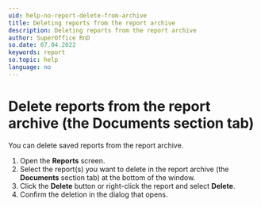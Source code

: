 ```yaml
---
uid: help-no-report-delete-from-archive
title: Deleting reports from the report archive
description: Deleting reports from the report archive
author: SuperOffice RnD
so.date: 07.04.2022
keywords: report
so.topic: help
language: no
---
```


# Delete reports from the report archive (the Documents section tab)

You can delete saved reports from the report archive.

1. Open the **Reports** screen.
2. Select the report(s) you want to delete in the report archive (the **Documents** section tab) at the bottom of the window.
3. Click the **Delete** button or right-click the report and select **Delete**.
4. Confirm the deletion in the dialog that opens.

